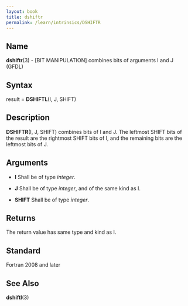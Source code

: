 ```yaml
---
layout: book
title: dshiftr
permalink: /learn/intrinsics/DSHIFTR
---
```

## __Name__

__dshiftr__(3) - \[BIT MANIPULATION\] combines bits of arguments I and J
(GFDL)

## __Syntax__

result = __DSHIFTL__(I, J, SHIFT)

## __Description__

__DSHIFTR__(I, J, SHIFT) combines bits of I and J. The leftmost SHIFT
bits of the result are the rightmost SHIFT bits of I, and the remaining
bits are the leftmost bits of J.

## __Arguments__

  - __I__
    Shall be of type _integer_.

  - __J__
    Shall be of type _integer_, and of the same kind as I.

  - __SHIFT__
    Shall be of type _integer_.

## __Returns__

The return value has same type and kind as I.

## __Standard__

Fortran 2008 and later

## __See Also__

__dshiftl__(3)

